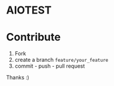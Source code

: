 
# AIOTEST

# Contribute

1. Fork
2. create a branch `feature/your_feature`
3. commit - push - pull request

Thanks :)
